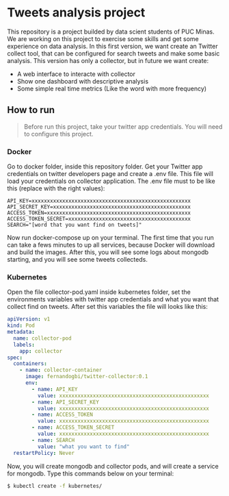 # Tweets analysis project

This repository is a project builded by data scient students of PUC Minas. We are working on this project to exercise some skills and get some experience on data analysis. In this first version, we want create an Twitter collect tool, that can be configured for search tweets and make some basic analysis. This version has only a collector, but in future we want create:

  - A web interface to interacte with collector
  - Show one dashboard with descriptive analysis
  - Some simple real time metrics (Like the word with more frequency)

## How to run

> Before run this project, take your twitter app credentials. You will need to configure this project.

### Docker
Go to docker folder, inside this repository folder.
Get your Twitter app credentials on twitter developers page and create a .env file. This file will load your credentials on collector application. The .env file must to be like this (replace with the right values):
```
API_KEY=xxxxxxxxxxxxxxxxxxxxxxxxxxxxxxxxxxxxxxxxxxxxxxxxxxxx
API_SECRET_KEY=xxxxxxxxxxxxxxxxxxxxxxxxxxxxxxxxxxxxxxxxxxxxx
ACCESS_TOKEN=xxxxxxxxxxxxxxxxxxxxxxxxxxxxxxxxxxxxxxxxxxxxxxx
ACCESS_TOKEN_SECRET=xxxxxxxxxxxxxxxxxxxxxxxxxxxxxxxxxxxxxxxx
SEARCH="[word that you want find on tweets]"
```
Now run docker-compose up on your terminal. The first time that you run can take a fews minutes to up all services, because Docker will download and build the images. After this, you will see some logs about mongodb starting, and you will see some tweets collecteds.

### Kubernetes
Open the file collector-pod.yaml inside kubernetes folder, set the environments variables with twitter app credentials and what you want that collect find on tweets. After set this variables the file will looks like this:

```yaml
apiVersion: v1
kind: Pod
metadata:
  name: collector-pod
  labels:
    app: collector
spec:
  containers:
    - name: collector-container
      image: fernandogbi/twitter-collector:0.1
      env:
        - name: API_KEY
          value: xxxxxxxxxxxxxxxxxxxxxxxxxxxxxxxxxxxxxxxxxxxxxxxxx
        - name: API_SECRET_KEY
          value: xxxxxxxxxxxxxxxxxxxxxxxxxxxxxxxxxxxxxxxxxxxxxxxxx
        - name: ACCESS_TOKEN
          value: xxxxxxxxxxxxxxxxxxxxxxxxxxxxxxxxxxxxxxxxxxxxxxxxx
        - name: ACCESS_TOKEN_SECRET
          value: xxxxxxxxxxxxxxxxxxxxxxxxxxxxxxxxxxxxxxxxxxxxxxxxx
        - name: SEARCH
          value: "what you want to find"
  restartPolicy: Never
```

Now, you will create mongodb and collector pods, and will create a service for mongodb. Type this commands below on your terminal:

```sh
$ kubectl create -f kubernetes/
```